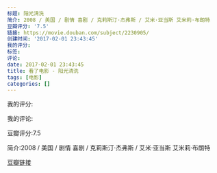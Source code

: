 ```yaml
---
标题: 阳光清洗
简介: 2008 / 美国 / 剧情 喜剧 / 克莉斯汀·杰弗斯 / 艾米·亚当斯 艾米莉·布朗特
豆瓣评分: '7.5'
链接: https://movie.douban.com/subject/2230905/
创建时间: '2017-02-01 23:43:45'
我的评分:
标签:
评论:
date: 2017-02-01 23:43:45
title: 看了电影 - 阳光清洗
tags: [电影]
categories: []
---
```


我的评分:

我的评论:

豆瓣评分:7.5

简介:2008 / 美国 / 剧情 喜剧 / 克莉斯汀·杰弗斯 / 艾米·亚当斯 艾米莉·布朗特

[豆瓣链接](https://movie.douban.com/subject/2230905/)

